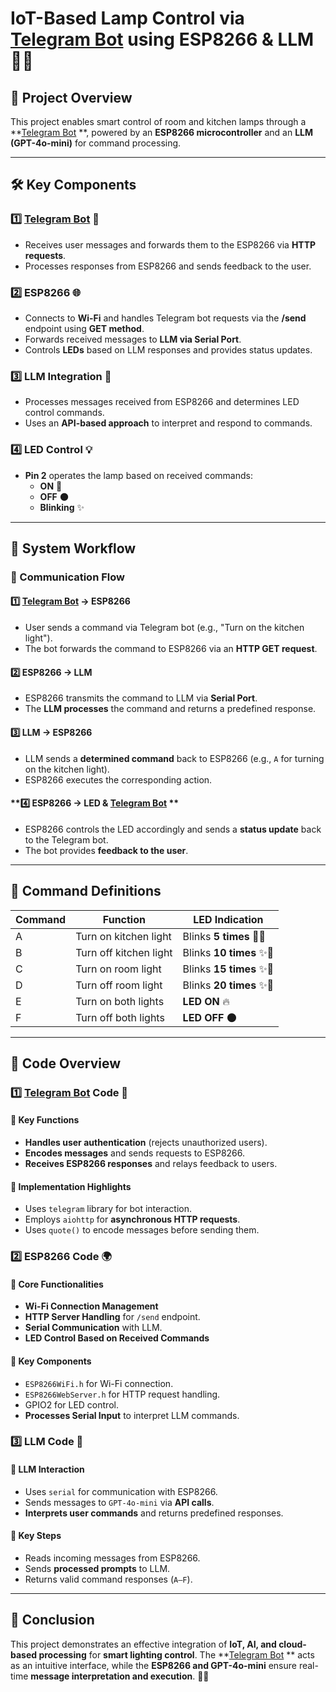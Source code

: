 # IoT-Based Lamp Control via [Telegram Bot](https://t.me/aiot8266bot) using ESP8266 & LLM 🤖💡

## 📌 Project Overview
This project enables smart control of room and kitchen lamps through a **[Telegram Bot](https://t.me/aiot8266bot) **, powered by an **ESP8266 microcontroller** and an **LLM (GPT-4o-mini)** for command processing.

---
## 🛠️ Key Components
### 1️⃣ [Telegram Bot](https://t.me/aiot8266bot)  🤖
- Receives user messages and forwards them to the ESP8266 via **HTTP requests**.
- Processes responses from ESP8266 and sends feedback to the user.

### 2️⃣ ESP8266 🌐
- Connects to **Wi-Fi** and handles Telegram bot requests via the **/send** endpoint using **GET method**.
- Forwards received messages to **LLM via Serial Port**.
- Controls **LEDs** based on LLM responses and provides status updates.

### 3️⃣ LLM Integration 🧠
- Processes messages received from ESP8266 and determines LED control commands.
- Uses an **API-based approach** to interpret and respond to commands.

### 4️⃣ LED Control 💡
- **Pin 2** operates the lamp based on received commands:
  - **ON** 🔆
  - **OFF** 🌑
  - **Blinking** ✨

---
## 🔄 System Workflow
### 📡 Communication Flow
#### **1️⃣ [Telegram Bot](https://t.me/aiot8266bot)  → ESP8266**
- User sends a command via Telegram bot (e.g., "Turn on the kitchen light").
- The bot forwards the command to ESP8266 via an **HTTP GET request**.

#### **2️⃣ ESP8266 → LLM**
- ESP8266 transmits the command to LLM via **Serial Port**.
- The **LLM processes** the command and returns a predefined response.

#### **3️⃣ LLM → ESP8266**
- LLM sends a **determined command** back to ESP8266 (e.g., `A` for turning on the kitchen light).
- ESP8266 executes the corresponding action.

#### **4️⃣ ESP8266 → LED & [Telegram Bot](https://t.me/aiot8266bot) **
- ESP8266 controls the LED accordingly and sends a **status update** back to the Telegram bot.
- The bot provides **feedback to the user**.

---
## 📜 Command Definitions
| Command | Function | LED Indication |
|---------|---------|--------------|
| A | Turn on kitchen light | Blinks **5 times** 🔆✨ |
| B | Turn off kitchen light | Blinks **10 times** ✨🔆 |
| C | Turn on room light | Blinks **15 times** ✨🔆 |
| D | Turn off room light | Blinks **20 times** ✨🔆 |
| E | Turn on both lights | **LED ON** 🔥 |
| F | Turn off both lights | **LED OFF** 🌑 |

---
## 📝 Code Overview

### 1️⃣ **[Telegram Bot](https://t.me/aiot8266bot)  Code** 📩
#### 📌 Key Functions
- **Handles user authentication** (rejects unauthorized users).
- **Encodes messages** and sends requests to ESP8266.
- **Receives ESP8266 responses** and relays feedback to users.

#### 📌 Implementation Highlights
- Uses `telegram` library for bot interaction.
- Employs `aiohttp` for **asynchronous HTTP requests**.
- Uses `quote()` to encode messages before sending them.

### 2️⃣ **ESP8266 Code** 🌍
#### 📌 Core Functionalities
- **Wi-Fi Connection Management**
- **HTTP Server Handling** for `/send` endpoint.
- **Serial Communication** with LLM.
- **LED Control Based on Received Commands**

#### 📌 Key Components
- `ESP8266WiFi.h` for Wi-Fi connection.
- `ESP8266WebServer.h` for HTTP request handling.
- GPIO2 for LED control.
- **Processes Serial Input** to interpret LLM commands.

### 3️⃣ **LLM Code** 🧠
#### 📌 LLM Interaction
- Uses `serial` for communication with ESP8266.
- Sends messages to `GPT-4o-mini` via **API calls**.
- **Interprets user commands** and returns predefined responses.

#### 📌 Key Steps
- Reads incoming messages from ESP8266.
- Sends **processed prompts** to LLM.
- Returns valid command responses (`A–F`).

---
## 🎯 Conclusion
This project demonstrates an effective integration of **IoT, AI, and cloud-based processing** for **smart lighting control**. The **[Telegram Bot](https://t.me/aiot8266bot) ** acts as an intuitive interface, while the **ESP8266 and GPT-4o-mini** ensure real-time **message interpretation and execution**. 🚀💡

